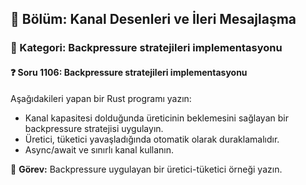 ## 📘 Bölüm: Kanal Desenleri ve İleri Mesajlaşma  
### 🔹 Kategori: Backpressure stratejileri implementasyonu  
#### ❓ Soru 1106: Backpressure stratejileri implementasyonu

Aşağıdakileri yapan bir Rust programı yazın:

- Kanal kapasitesi dolduğunda üreticinin beklemesini sağlayan bir backpressure stratejisi uygulayın.
- Üretici, tüketici yavaşladığında otomatik olarak duraklamalıdır.
- Async/await ve sınırlı kanal kullanın.

🔧 **Görev:** Backpressure uygulayan bir üretici-tüketici örneği yazın.
